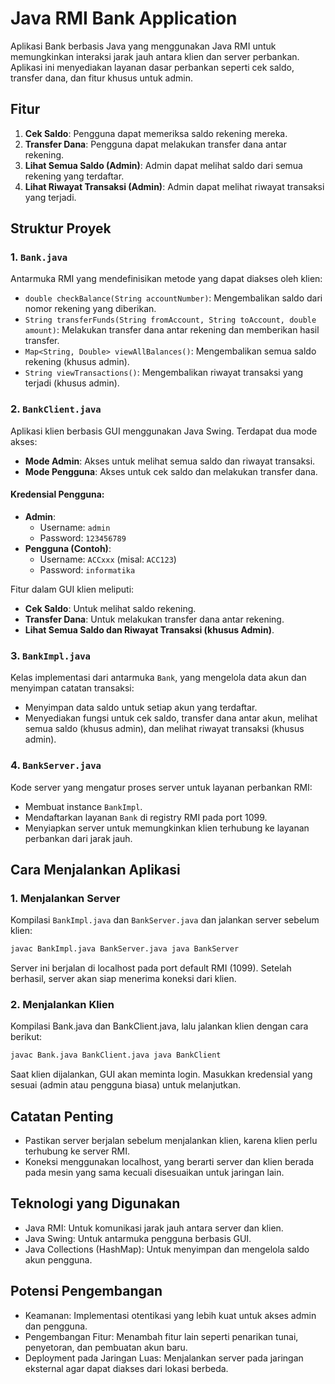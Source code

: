 # Java RMI Bank Application

Aplikasi Bank berbasis Java yang menggunakan Java RMI untuk memungkinkan interaksi jarak jauh antara klien dan server perbankan. Aplikasi ini menyediakan layanan dasar perbankan seperti cek saldo, transfer dana, dan fitur khusus untuk admin.

## Fitur

1. **Cek Saldo**: Pengguna dapat memeriksa saldo rekening mereka.
2. **Transfer Dana**: Pengguna dapat melakukan transfer dana antar rekening.
3. **Lihat Semua Saldo (Admin)**: Admin dapat melihat saldo dari semua rekening yang terdaftar.
4. **Lihat Riwayat Transaksi (Admin)**: Admin dapat melihat riwayat transaksi yang terjadi.

## Struktur Proyek

### 1. `Bank.java`

Antarmuka RMI yang mendefinisikan metode yang dapat diakses oleh klien:

- `double checkBalance(String accountNumber)`: Mengembalikan saldo dari nomor rekening yang diberikan.
- `String transferFunds(String fromAccount, String toAccount, double amount)`: Melakukan transfer dana antar rekening dan memberikan hasil transfer.
- `Map<String, Double> viewAllBalances()`: Mengembalikan semua saldo rekening (khusus admin).
- `String viewTransactions()`: Mengembalikan riwayat transaksi yang terjadi (khusus admin).

### 2. `BankClient.java`

Aplikasi klien berbasis GUI menggunakan Java Swing. Terdapat dua mode akses:

- **Mode Admin**: Akses untuk melihat semua saldo dan riwayat transaksi.
- **Mode Pengguna**: Akses untuk cek saldo dan melakukan transfer dana.

#### Kredensial Pengguna:
- **Admin**: 
  - Username: `admin`
  - Password: `123456789`
- **Pengguna (Contoh)**:
  - Username: `ACCxxx` (misal: `ACC123`)
  - Password: `informatika`

Fitur dalam GUI klien meliputi:
- **Cek Saldo**: Untuk melihat saldo rekening.
- **Transfer Dana**: Untuk melakukan transfer dana antar rekening.
- **Lihat Semua Saldo dan Riwayat Transaksi (khusus Admin)**.

### 3. `BankImpl.java`

Kelas implementasi dari antarmuka `Bank`, yang mengelola data akun dan menyimpan catatan transaksi:

- Menyimpan data saldo untuk setiap akun yang terdaftar.
- Menyediakan fungsi untuk cek saldo, transfer dana antar akun, melihat semua saldo (khusus admin), dan melihat riwayat transaksi (khusus admin).

### 4. `BankServer.java`

Kode server yang mengatur proses server untuk layanan perbankan RMI:

- Membuat instance `BankImpl`.
- Mendaftarkan layanan `Bank` di registry RMI pada port 1099.
- Menyiapkan server untuk memungkinkan klien terhubung ke layanan perbankan dari jarak jauh.

## Cara Menjalankan Aplikasi

### 1. Menjalankan Server

Kompilasi `BankImpl.java` dan `BankServer.java` dan jalankan server sebelum klien:
```bash
javac BankImpl.java BankServer.java java BankServer
```

Server ini berjalan di localhost pada port default RMI (1099). Setelah berhasil, server akan siap menerima koneksi dari klien.

### 2. Menjalankan Klien
Kompilasi Bank.java dan BankClient.java, lalu jalankan klien dengan cara berikut:

```bash
javac Bank.java BankClient.java java BankClient
```
Saat klien dijalankan, GUI akan meminta login. Masukkan kredensial yang sesuai (admin atau pengguna biasa) untuk melanjutkan.


## Catatan Penting
   - Pastikan server berjalan sebelum menjalankan klien, karena klien perlu terhubung ke server      RMI.
   - Koneksi menggunakan localhost, yang berarti server dan klien berada pada mesin yang sama        kecuali disesuaikan untuk jaringan lain.

## Teknologi yang Digunakan
   - Java RMI: Untuk komunikasi jarak jauh antara server dan klien.
   - Java Swing: Untuk antarmuka pengguna berbasis GUI.
   - Java Collections (HashMap): Untuk menyimpan dan mengelola saldo akun pengguna.

## Potensi Pengembangan
   - Keamanan: Implementasi otentikasi yang lebih kuat untuk akses admin dan pengguna.
   - Pengembangan Fitur: Menambah fitur lain seperti penarikan tunai, penyetoran, dan pembuatan      akun baru.
   - Deployment pada Jaringan Luas: Menjalankan server pada jaringan eksternal agar dapat            diakses    dari lokasi berbeda.

